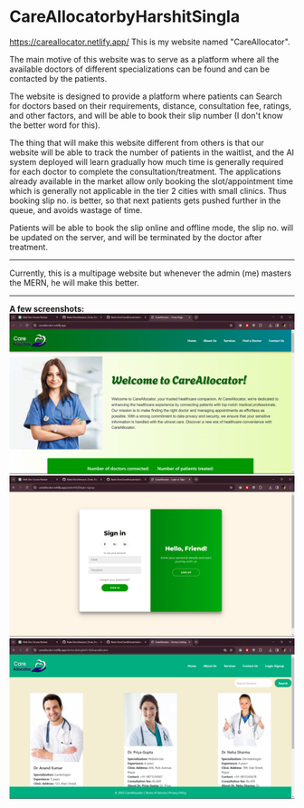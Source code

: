 # CareAllocatorbyHarshitSingla
https://careallocator.netlify.app/
This is my website named "CareAllocator". 

The main motive of this website was to serve as a platform where 
all the available doctors of different specializations can be found 
and can be contacted by the patients.

The website is designed to provide a platform where patients can
Search for doctors based on their requirements, distance, consultation fee,
ratings, and other factors, and will be able to book their slip number
(I don't know the better word for this).

The thing that will make this website different from others is that our website will be able to track the number of patients 
in the waitlist, and the AI system deployed will learn gradually how much 
time is generally required for each doctor to complete the consultation/treatment.
The applications already available in the market allow only booking the slot/appointment time which is generally not applicable in the tier 2
cities with small clinics. Thus booking slip no. is better, so that next patients gets pushed further in the queue, and avoids wastage of time.

Patients will be able to book the slip online and offline mode, the slip no. will be updated on the server, and will be terminated by the doctor after 
treatment.
*******************************************************************************
Currently, this is a multipage website but whenever the admin (me) masters the MERN, he will make this better.
*******************************************************************************

**A few screenshots:**
![Home Page](image.png)
![Login-Signup](image-2.png)
![Listings](image-1.png)